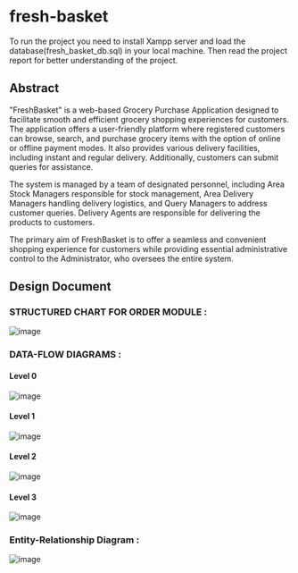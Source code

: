 # fresh-basket
To run the project you need to install Xampp server and load the database(fresh_basket_db.sql) in your local machine.
Then read the project report for better understanding of the project.

## Abstract
"FreshBasket" is a web-based Grocery Purchase Application designed to facilitate smooth and efficient grocery shopping experiences for customers. The application offers a user-friendly platform where registered customers can browse, search, and purchase grocery items with the option of online or offline payment modes. It also provides various delivery facilities, including instant and regular delivery. Additionally, customers can submit queries for assistance.

The system is managed by a team of designated personnel, including Area Stock Managers responsible for stock management, Area Delivery Managers handling delivery logistics, and Query Managers to address customer queries. Delivery Agents are responsible for delivering the products to customers.

The primary aim of FreshBasket is to offer a seamless and convenient shopping experience for customers while providing essential administrative control to the Administrator, who oversees the entire system.

## Design Document

### STRUCTURED CHART FOR ORDER MODULE :

![image](https://github.com/debjyoti01/fresh-basket/assets/120040021/40c0cf6d-9b20-4582-a346-fd70d685453e)



### DATA-FLOW DIAGRAMS :

#### Level 0
![image](https://github.com/debjyoti01/fresh-basket/assets/120040021/1d98da40-58a0-4e96-a602-716edeecd91f)


#### Level 1
![image](https://github.com/debjyoti01/fresh-basket/assets/120040021/1981816c-1d14-494a-93a8-ed399cbe047b)


#### Level 2
![image](https://github.com/debjyoti01/fresh-basket/assets/120040021/bf694e1e-c343-4b6d-91d2-56274c40e6a4)


#### Level 3
![image](https://github.com/debjyoti01/fresh-basket/assets/120040021/2720ff78-884e-4edb-8b6e-48aff6eaf18f)


### Entity-Relationship Diagram :

![image](https://github.com/debjyoti01/fresh-basket/assets/120040021/13b562a1-f948-4257-a68f-2bda8aaab894)







